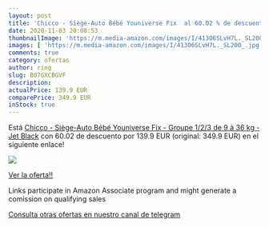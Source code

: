 ```yaml
---
layout: post
title: 'Chicco - Siège-Auto Bébé Youniverse Fix  al 60.02 % de descuento'
date: 2020-11-03 20:08:53
thumbnailImage: 'https://m.media-amazon.com/images/I/413O6SLvH7L._SL200_.jpg'
images: [ 'https://m.media-amazon.com/images/I/413O6SLvH7L._SL200_.jpg' ]
comments: true
category: ofertas
author: ring
slug: B07GXCBGVF
description:
actualPrice: 139.9 EUR
comparePrice: 349.9 EUR
inStock: true
---
```


Está [Chicco - Siège-Auto Bébé Youniverse Fix - Groupe 1/2/3 de 9 à 36 kg - Jet Black](https://www.amazon.fr/dp/B07GXCBGVF/?tag=tolees0d-21) con 60.02 de descuento por 139.9 EUR (original: 349.9 EUR) en el siguiente enlace!

[![](https://m.media-amazon.com/images/I/413O6SLvH7L._SL200_.jpg)](https://www.amazon.fr/dp/B07GXCBGVF/?tag=tolees0d-21)

[Ver la oferta!!](https://www.amazon.fr/dp/B07GXCBGVF/?tag=tolees0d-21)

Links participate in Amazon Associate program and might generate a comission on qualifying sales

[Consulta otras ofertas en nuestro canal de telegram](https://t.me/s/ofertas25)
